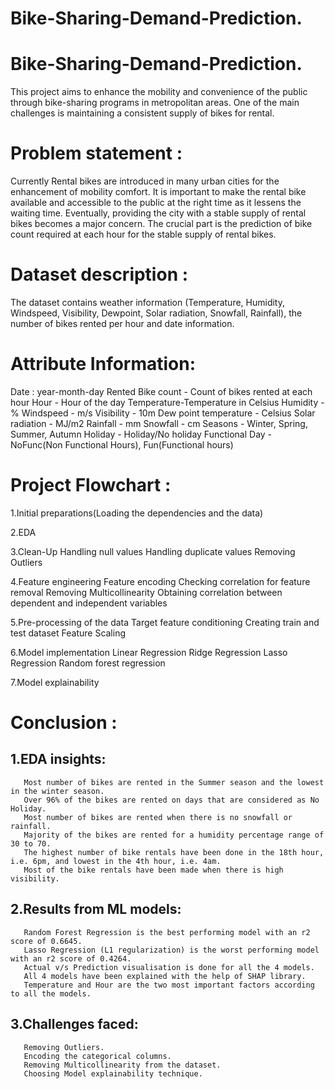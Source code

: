# Bike-Sharing-Demand-Prediction.
# Bike-Sharing-Demand-Prediction.
This project aims to enhance the mobility and convenience of the public through bike-sharing programs in metropolitan areas. One of the main challenges is maintaining a consistent supply of bikes for rental.

# Problem statement :
Currently Rental bikes are introduced in many urban cities for the enhancement of mobility comfort. It is important to make the rental bike available and accessible to the public at the right time as it lessens the waiting time. Eventually, providing the city with a stable supply of rental bikes becomes a major concern. The crucial part is the prediction of bike count required at each hour for the stable supply of rental bikes. 

# Dataset description :
The dataset contains weather information (Temperature, Humidity, Windspeed, Visibility, Dewpoint, Solar radiation, Snowfall, Rainfall), the number of bikes rented per hour and date information.

# Attribute Information:
   Date : year-month-day
   Rented Bike count - Count of bikes rented at each hour
   Hour - Hour of the day
   Temperature-Temperature in Celsius
   Humidity - %
   Windspeed - m/s 
   Visibility - 10m
   Dew point temperature - Celsius
   Solar radiation - MJ/m2
   Rainfall - mm
   Snowfall - cm
   Seasons - Winter, Spring, Summer, Autumn
   Holiday - Holiday/No holiday
   Functional Day - NoFunc(Non Functional Hours), Fun(Functional hours)
   
# Project Flowchart :

1.Initial preparations(Loading the dependencies and the data)

2.EDA

3.Clean-Up
    Handling null values
    Handling duplicate values
    Removing Outliers
    
4.Feature engineering
    Feature encoding
    Checking correlation for feature removal
    Removing Multicollinearity
    Obtaining correlation between dependent and independent variables
    
5.Pre-processing of the data
    Target feature conditioning
    Creating train and test dataset
    Feature Scaling
    
6.Model implementation
   Linear Regression
   Ridge Regression
   Lasso Regression
   Random forest regression
   
7.Model explainability

# Conclusion :

   ## 1.EDA insights:
       Most number of bikes are rented in the Summer season and the lowest in the winter season.
       Over 96% of the bikes are rented on days that are considered as No Holiday.
       Most number of bikes are rented when there is no snowfall or rainfall.
       Majority of the bikes are rented for a humidity percentage range of 30 to 70.
       The highest number of bike rentals have been done in the 18th hour, i.e. 6pm, and lowest in the 4th hour, i.e. 4am.
       Most of the bike rentals have been made when there is high visibility.
       
  ## 2.Results from ML models:
       Random Forest Regression is the best performing model with an r2 score of 0.6645.
       Lasso Regression (L1 regularization) is the worst performing model with an r2 score of 0.4264.
       Actual v/s Prediction visualisation is done for all the 4 models.
       All 4 models have been explained with the help of SHAP library.
       Temperature and Hour are the two most important factors according to all the models.
       
  ## 3.Challenges faced:
       Removing Outliers.
       Encoding the categorical columns.
       Removing Multicollinearity from the dataset.
       Choosing Model explainability technique.
